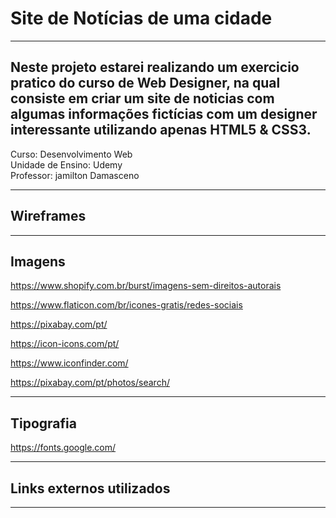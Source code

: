 # Site de Notícias de uma cidade
---

Neste projeto estarei realizando um exercicio pratico do curso de Web Designer, na qual consiste em criar um site de noticias com algumas informações fictícias com um designer interessante utilizando apenas HTML5 & CSS3.<br/>
---
Curso: Desenvolvimento Web<br/>
Unidade de Ensino: Udemy<br/>
Professor: jamilton Damasceno

---
## Wireframes

---
## Imagens

https://www.shopify.com.br/burst/imagens-sem-direitos-autorais

https://www.flaticon.com/br/icones-gratis/redes-sociais

https://pixabay.com/pt/

https://icon-icons.com/pt/

https://www.iconfinder.com/

https://pixabay.com/pt/photos/search/

---
## Tipografia

https://fonts.google.com/

---
## Links externos utilizados

---
